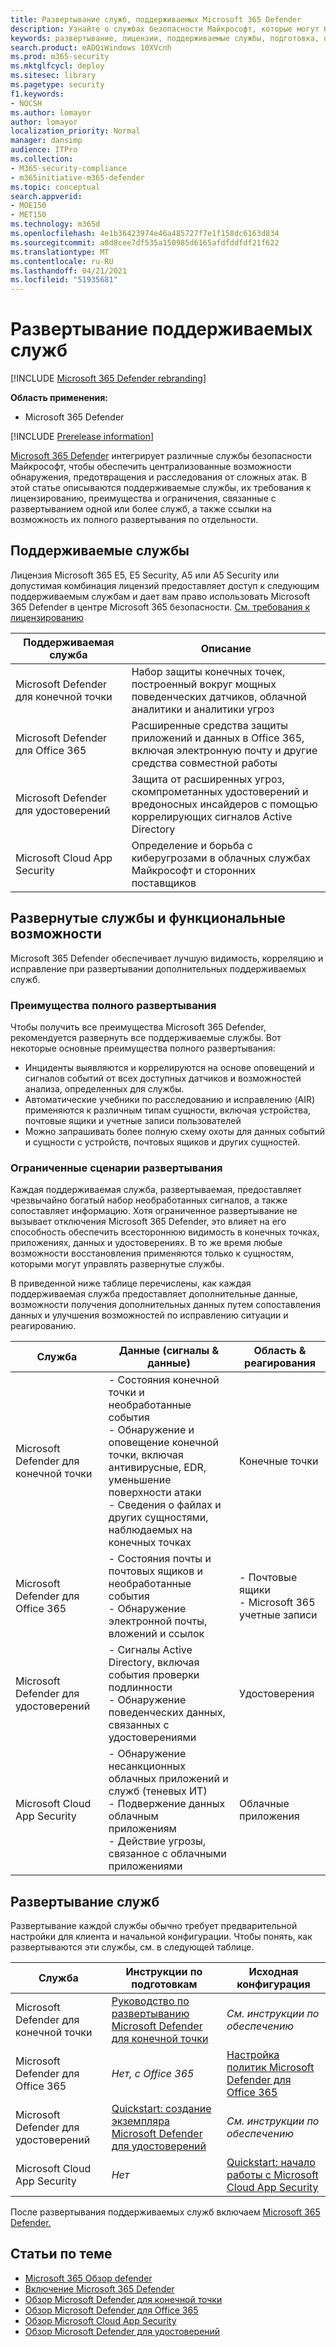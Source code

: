 ```yaml
---
title: Развертывание служб, поддерживаемых Microsoft 365 Defender
description: Узнайте о службах безопасности Майкрософт, которые могут быть интегрированы Microsoft 365 Defender, их лицензионных требованиях и процедурах развертывания
keywords: развертывание, лицензии, поддерживаемые службы, подготовка, настройка Microsoft 365 Defender, M365, право на лицензию, Microsoft Defender для конечной точки, Microsoft Defender для Office 365, Microsoft Defender for Identity, Microsoft Cloud App Security, MCAS, E5, A5, EMS
search.product: eADQiWindows 10XVcnh
ms.prod: m365-security
ms.mktglfcycl: deploy
ms.sitesec: library
ms.pagetype: security
f1.keywords:
- NOCSH
ms.author: lomayor
author: lomayor
localization_priority: Normal
manager: dansimp
audience: ITPro
ms.collection:
- M365-security-compliance
- m365initiative-m365-defender
ms.topic: conceptual
search.appverid:
- MOE150
- MET150
ms.technology: m365d
ms.openlocfilehash: 4e1b36423974e46a485727f7e1f158dc6163d834
ms.sourcegitcommit: a8d8cee7df535a150985d6165afdfddfdf21f622
ms.translationtype: MT
ms.contentlocale: ru-RU
ms.lasthandoff: 04/21/2021
ms.locfileid: "51935681"
---
```

# <a name="deploy-supported-services"></a>Развертывание поддерживаемых служб

[!INCLUDE [Microsoft 365 Defender rebranding](../includes/microsoft-defender.md)]


**Область применения:**
- Microsoft 365 Defender

[!INCLUDE [Prerelease information](../includes/prerelease.md)]

[Microsoft 365 Defender](microsoft-365-defender.md) интегрирует различные службы безопасности Майкрософт, чтобы обеспечить централизованные возможности обнаружения, предотвращения и расследования от сложных атак. В этой статье описываются поддерживаемые службы, их требования к лицензированию, преимущества и ограничения, связанные с развертыванием одной или более служб, а также ссылки на возможность их полного развертывания по отдельности.

## <a name="supported-services"></a>Поддерживаемые службы
Лицензия Microsoft 365 E5, E5 Security, A5 или A5 Security или допустимая комбинация лицензий предоставляет доступ к следующим поддерживаемым службам и дает вам право использовать Microsoft 365 Defender в центре Microsoft 365 безопасности. [См. требования к лицензированию](prerequisites.md#licensing-requirements)

| Поддерживаемая служба | Описание |
| ------ | ------ |
| Microsoft Defender для конечной точки | Набор защиты конечных точек, построенный вокруг мощных поведенческих датчиков, облачной аналитики и аналитики угроз |
|Microsoft Defender для Office 365 | Расширенные средства защиты приложений и данных в Office 365, включая электронную почту и другие средства совместной работы |
| Microsoft Defender для удостоверений | Защита от расширенных угроз, скомпрометанных удостоверений и вредоносных инсайдеров с помощью коррелирующих сигналов Active Directory |
| Microsoft Cloud App Security | Определение и борьба с киберугрозами в облачных службах Майкрософт и сторонних поставщиков |

## <a name="deployed-services-and-functionality"></a>Развернутые службы и функциональные возможности
Microsoft 365 Defender обеспечивает лучшую видимость, корреляцию и исправление при развертывании дополнительных поддерживаемых служб.

### <a name="benefits-of-full-deployment"></a>Преимущества полного развертывания
Чтобы получить все преимущества Microsoft 365 Defender, рекомендуется развернуть все поддерживаемые службы. Вот некоторые основные преимущества полного развертывания:
- Инциденты выявляются и коррелируются на основе оповещений и сигналов событий от всех доступных датчиков и возможностей анализа, определенных для службы.
- Автоматические учебники по расследованию и исправлению (AIR) применяются к различным типам сущности, включая устройства, почтовые ящики и учетные записи пользователей
- Можно запрашивать более полную схему охоты для данных событий и сущности с устройств, почтовых ящиков и других сущностей.

### <a name="limited-deployment-scenarios"></a>Ограниченные сценарии развертывания
Каждая поддерживаемая служба, развертываемая, предоставляет чрезвычайно богатый набор необработанных сигналов, а также сопоставляет информацию. Хотя ограниченное развертывание не вызывает отключения Microsoft 365 Defender, это влияет на его способность обеспечить всестороннюю видимость в конечных точках, приложениях, данных и удостоверениях. В то же время любые возможности восстановления применяются только к сущностям, которыми могут управлять развернутые службы.

В приведенной ниже таблице перечислены, как каждая поддерживаемая служба предоставляет дополнительные данные, возможности получения дополнительных данных путем сопоставления данных и улучшения возможностей по исправлению ситуации и реагированию.

| Служба | Данные (сигналы & данные) | Область & реагирования |
| ------ | ------ | ------ |
| Microsoft Defender для конечной точки | - Состояния конечной точки и необработанные события<br />- Обнаружение и оповещение конечной точки, включая антивирусные, EDR, уменьшение поверхности атаки<br />- Сведения о файлах и других сущностями, наблюдаемых на конечных точках | Конечные точки |
|Microsoft Defender для Office 365 | - Состояния почты и почтовых ящиков и необработанные события<br />- Обнаружение электронной почты, вложений и ссылок | - Почтовые ящики<br />- Microsoft 365 учетные записи |
| Microsoft Defender для удостоверений | - Сигналы Active Directory, включая события проверки подлинности<br />- Обнаружение поведенческих данных, связанных с удостоверениями | Удостоверения |
| Microsoft Cloud App Security | - Обнаружение несанкционных облачных приложений и служб (теневых ИТ)<br />- Подвержение данных облачным приложениям<br />- Действие угрозы, связанное с облачными приложениями | Облачные приложения |

## <a name="deploy-the-services"></a>Развертывание служб
Развертывание каждой службы обычно требует предварительной настройки для клиента и начальной конфигурации. Чтобы понять, как развертываются эти службы, см. в следующей таблице.

| Служба | Инструкции по подготовкам | Исходная конфигурация |
| ------ | ------ | ------ |
| Microsoft Defender для конечной точки | [Руководство по развертыванию Microsoft Defender для конечной точки](../defender-endpoint/deployment-phases.md) | *См. инструкции по обеспечению* |
|Microsoft Defender для Office 365 | *Нет, с Office 365* | [Настройка политик Microsoft Defender для Office 365](/microsoft-365/security/office-365-security/defender-for-office-365#configure-atp-policies) |
| Microsoft Defender для удостоверений | [Quickstart: создание экземпляра Microsoft Defender для удостоверений](/azure-advanced-threat-protection/install-atp-step1) | *См. инструкции по обеспечению* |
| Microsoft Cloud App Security | *Нет* | [Quickstart: начало работы с Microsoft Cloud App Security](/cloud-app-security/getting-started-with-cloud-app-security) |

После развертывания поддерживаемых служб включаем [Microsoft 365 Defender.](m365d-enable.md)

## <a name="related-topics"></a>Статьи по теме

- [Microsoft 365 Обзор defender](microsoft-365-defender.md)
- [Включение Microsoft 365 Defender](m365d-enable.md)
- [Обзор Microsoft Defender для конечной точки](../defender-endpoint/microsoft-defender-endpoint.md)
- [Обзор Microsoft Defender для Office 365](../office-365-security/defender-for-office-365.md)
- [Обзор Microsoft Cloud App Security](/cloud-app-security/what-is-cloud-app-security)
- [Обзор Microsoft Defender для удостоверений](/azure-advanced-threat-protection/what-is-atp)
